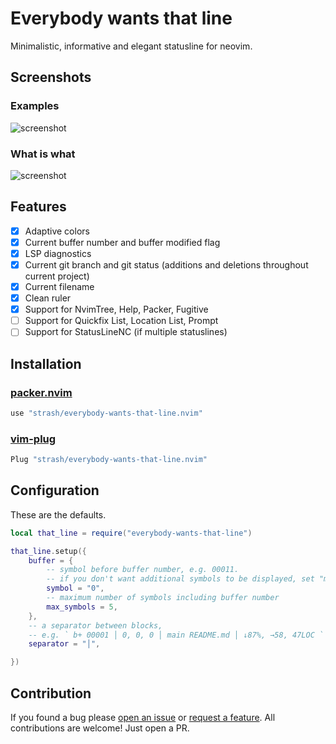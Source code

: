 # Everybody wants that line
Minimalistic, informative and elegant statusline for neovim.

## Screenshots
### Examples
![screenshot](https://i.ibb.co/3ym5jsb/Group-14.png)

### What is what
![screenshot](https://i.ibb.co/GtLSRQg/Group-14-2.png)

## Features
- [x] Adaptive colors
- [x] Current buffer number and buffer modified flag
- [x] LSP diagnostics
- [x] Current git branch and git status (additions and deletions throughout current project)
- [x] Current filename
- [x] Clean ruler
- [x] Support for NvimTree, Help, Packer, Fugitive
- [ ] Support for Quickfix List, Location List, Prompt
- [ ] Support for StatusLineNC (if multiple statuslines)

## Installation
### [packer.nvim](https://github.com/wbthomason/packer.nvim)
```lua
use "strash/everybody-wants-that-line.nvim"
```
### [vim-plug](https://github.com/junegunn/vim-plug)
```lua
Plug "strash/everybody-wants-that-line.nvim"
```

## Configuration
These are the defaults.
```lua
local that_line = require("everybody-wants-that-line")

that_line.setup({
	buffer = {
		-- symbol before buffer number, e.g. 00011.
		-- if you don't want additional symbols to be displayed, set "max_symbols" to 0
		symbol = "0",
		-- maximum number of symbols including buffer number
		max_symbols = 5,
	},
	-- a separator between blocks,
	-- e.g. ` b+ 00001 │ 0, 0, 0 │ main README.md │ ↓87%, →58, 47LOC `
	separator = "│",

})
```

## Contribution
If you found a bug please [open an issue](https://github.com/strash/everybody-wants-that-line.nvim/issues/new?assignees=&labels=bug&template=bug_report.md&title=) or [request a feature](https://github.com/strash/everybody-wants-that-line.nvim/issues/new?assignees=&labels=enhancement&template=feature_request.md&title=). All contributions are welcome! Just open a PR.

